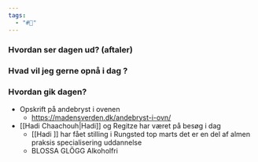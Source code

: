 ```yaml
---
tags:
  - "#📅"
---
```

### Hvordan ser dagen ud? (aftaler)


### Hvad vil jeg gerne opnå i dag ?


### Hvordan gik dagen?
- Opskrift på andebryst i ovenen 
	- https://madensverden.dk/andebryst-i-ovn/
- [[Hadi Chaachouh|Hadi]] og Regitze har været på besøg i dag 
	- [[Hadi ]] har fået stilling i Rungsted top marts det er en del af almen praksis specialisering uddannelse
	- BLOSSA GLÖGG Alkoholfri 